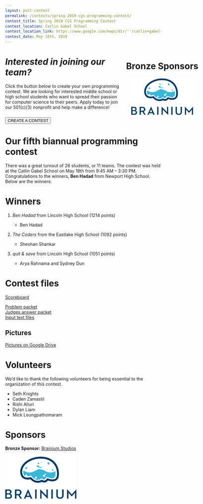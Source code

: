 ```yaml
---
layout: post-contest
permalink: /contests/spring-2019-cgs-programming-contest/
contest_title: Spring 2019 CGS Programming Contest
contest_location: Catlin Gabel School
contest_location_link: https://www.google.com/maps/dir/''/catlin+gabel+school/data=!4m5!4m4!1m0!1m2!1m1!1s0x549509433a879379:0x688f19935355949f?sa=X&ved=2ahUKEwj2kdrV45fdAhXfHTQIHUdLBt0Q9RcwE3oECAcQEw
contest_date: May 18th, 2019
---
```


<div style="float: right; margin-right: -120px; margin-left: 10px; text-align: center;">
  <h1 style="text-align: left;"><b>Bronze Sponsors</b></h1>
  <a href="http://www.brainiumstudios.com"><img src="/assets/images/sponsor_brainium.png" alt="Brainium" style="width: 200px;"></a>
</div>

# _Interested in joining our team?_

Click the button below to create your own programming contest. We are looking for interested middle school or high school students who want to spread their passion for computer science to their peers. Apply today to join our 501(c)(3) nonprofit and help make a difference!

<a href = "/contests/create"><button class = "contests-header-section-button" style="margin-top:10px">CREATE A CONTEST</button></a>

# Our fifth biannual programming contest

There was a great turnout of 26 students, or 11 teams. The contest was held at the Catlin Gabel School on May 18th from 9:45 AM – 3:30 PM. Congratulations to the winners, **Ben Hadad** from Newport High School. Below are the winners:

# Winners

1. _Ben Hadad_  from Lincoln High School (1214 points)

    - Ben Hadad
2. _The Coders_  from the Eastlake High School (1092 points)

    - Sheshan Shankar
3. _quit & save_  from Lincoln High School (1051 points)

    - Arya Rahnama and Sydney Dun


# Contest files

[Scoreboard](https://docs.google.com/spreadsheets/d/1tD_sFDci0lnAg4C4sNOxNmz_31zP_5QErProZ0i0iD4/edit#gid=0)

[Problem packet](https://docs.google.com/document/d/1iVLMorv6arotkuMLd8wNshUAkIrjw7elnPa2ZUnusWU/edit)  
[Judges answer packet](https://docs.google.com/document/d/1pP-AtIZokdp_MYNm_M_8BVDlv8kGiFeFjs9mLkCdYYQ/edit)  
[Input text files](https://slack-redir.net/link?url=https%3A%2F%2Fdrive.google.com%2Fdrive%2Ffolders%2F1P6uYfbE3QcEuOaDrQFj7jlR12lRm7gJ_%3Fusp%3Dsharing)

## Pictures

[Pictures on Google Drive](https://slack-redir.net/link?url=https%3A%2F%2Fphotos.google.com%2Fshare%2FAF1QipPjpEWj3b-4_vf81XSAbhuq0qv6bnGA47LTDeIac72HfScnOJuKYPhKddlr8adZ9A%3Fkey%3Dc3d2czdUYlJMdkhqYlhOMGhpNUFGRWthLWN5SFhn)

# Volunteers

We’d like to thank the following volunteers for being essential to the organization of this contest.

- Seth Knights
- Caden Zamastil
- Rishi Alluri
- Dylan Liam
- Mick Leungpathomaram

# Sponsors

**Bronze Sponsor:** <a href="http://www.brainiumstudios.com">Brainium Studios</a>

<a href="http://www.brainiumstudios.com"><img src="/assets/images/sponsor_brainium.png" alt="Brainium Studioos" style="width: 230px; margin-right: 20px; display: block;"></a>